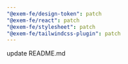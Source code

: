 ```yaml
---
"@exem-fe/design-token": patch
"@exem-fe/react": patch
"@exem-fe/stylesheet": patch
"@exem-fe/tailwindcss-plugin": patch
---
```


update README.md
